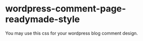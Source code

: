 # wordpress-comment-page-readymade-style
You may use this css for your wordpress blog comment design.

